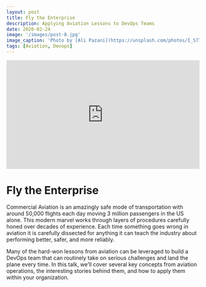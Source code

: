 ```yaml
---
layout: post
title: Fly the Enterprise
description: Applying Aviation Lessons to DevOps Teams
date: 2020-02-24
image: '/images/post-8.jpg'
image_caption: 'Photo by [Ali Pazani](https://unsplash.com/photos/I_S774RnI3g) on [Unsplash](https://unsplash.com/)'
tags: [Aviation, Devops]
---
```


<p><iframe src="https://www.youtube.com/embed/XnpFEegjVI4" loading="lazy" frameborder="0" style="width: 100%; aspect-ratio: 16 / 9;" webkitallowfullscreen mozallowfullscreen allowfullscreen> </iframe></p>

# Fly the Enterprise

Commercial Aviation is an amazingly safe mode of transportation with around 50,000 flights each day moving 3 million 
passengers in the US alone. This modern marvel works through layers of procedures carefully honed over decades of 
experience. Each time something goes wrong in aviation it is carefully dissected for anything it can teach the industry 
about performing better, safer, and more reliably.

Many of the hard-won lessons from aviation can be leveraged to build a DevOps team that can routinely take on serious 
challenges and land the plane every time. In this talk, we’ll cover several key concepts from aviation operations, the 
interesting stories behind them, and how to apply them within your organization.

